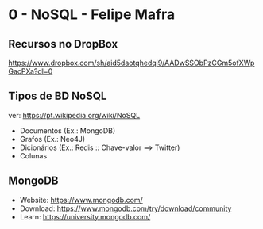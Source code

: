 
# 0 - NoSQL - Felipe Mafra

## Recursos no DropBox
<https://www.dropbox.com/sh/aid5daotqhedqi9/AADwSSObPzCGm5ofXWpGacPXa?dl=0>

## Tipos de BD NoSQL

ver: <https://pt.wikipedia.org/wiki/NoSQL>

* Documentos  (Ex.: MongoDB)
* Grafos (Ex.: Neo4J)
* Dicionários (Ex.: Redis :: Chave-valor ==> Twitter)
* Colunas


## MongoDB

* Website: https://www.mongodb.com/
* Download: https://www.mongodb.com/try/download/community
* Learn: https://university.mongodb.com/

